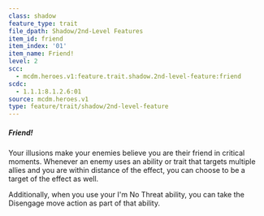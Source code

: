 ```yaml
---
class: shadow
feature_type: trait
file_dpath: Shadow/2nd-Level Features
item_id: friend
item_index: '01'
item_name: Friend!
level: 2
scc:
  - mcdm.heroes.v1:feature.trait.shadow.2nd-level-feature:friend
scdc:
  - 1.1.1:8.1.2.6:01
source: mcdm.heroes.v1
type: feature/trait/shadow/2nd-level-feature
---
```


##### Friend!

Your illusions make your enemies believe you are their friend in critical moments. Whenever an enemy uses an ability or trait that targets multiple allies and you are within distance of the effect, you can choose to be a target of the effect as well.

Additionally, when you use your I'm No Threat ability, you can take the Disengage move action as part of that ability.
